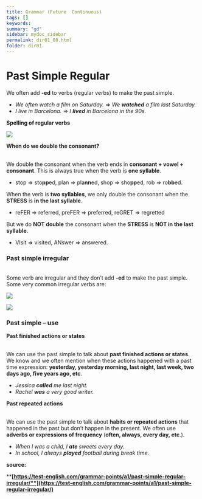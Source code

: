 ```yaml
---
title: Grammar (Future  Continuous)
tags: []
keywords:
summary: "gd"
sidebar: mydoc_sidebar
permalink: dir01_08.html
folder: dir01
---
```



# Past Simple Regular

We often add **-ed** to verbs (regular verbs) to make the past simple.

* _We often watch a film on Saturday._ ⇒ _We **watched** a film last Saturday._
* _I live in Barcelona._ ⇒ _I **lived** in Barcelona in the 90s._

**Spelling of regular verbs**

![](<.gitbook/assets/imagen (1).png>)

**When do we double the consonant?**

&#x20;\
We double the consonant when the verb ends in **consonant + vowel + consonant**. This is always true when the verb is **one syllable**.

* stop ⇒ sto**pp**ed, plan ⇒ pla**nn**ed, shop ⇒ sho**pp**ed, rob ⇒ ro**bb**ed.

When the verb is **two syllables**, we only double the consonant when the **STRESS** is **in the last syllable**.

* reFER ⇒ referred, preFER ⇒ preferred, reGRET ⇒ regretted

But we do **NOT double** the consonant when the **STRESS** is **NOT in the last syllable**.

* VIsit ⇒ visited, ANswer ⇒ answered.

### Past simple irregular

&#x20;\
Some verb are irregular and they don’t add **-ed** to make the past simple. Some very common irregular verbs are:



![](<.gitbook/assets/imagen (2).png>)

![](<.gitbook/assets/imagen (3).png>)



### Past simple – use

**Past finished actions or states**

&#x20;\
We can use the past simple to talk about **past finished actions or states**. We know and we often mention when these actions happened with a past time expression: **yesterday, yesterday morning, last night, last week, two days ago, five years ago, etc**.

* _Jessica **called** me last night._
* _Rachel **was** a very good writer._&#x20;

**Past repeated actions**

&#x20;\
We can use the past simple to talk about **habits or repeated actions** that happened in the past but don’t happen in the present. We often use **adverbs or expressions of frequency** (**often, always, every day, etc**.).

* _When I was a child, I **ate** sweets every day._&#x20;
* _In school, I always **played** football during break time._

**source:**&#x20;

****[**https://test-english.com/grammar-points/a1/past-simple-regular-irregular/**](https://test-english.com/grammar-points/a1/past-simple-regular-irregular/)****
